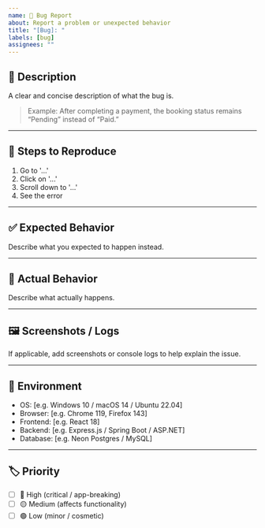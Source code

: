 ```yaml
---
name: 🐞 Bug Report
about: Report a problem or unexpected behavior
title: "[Bug]: "
labels: [bug]
assignees: ""
---
```


## 🧠 Description
A clear and concise description of what the bug is.

> Example: After completing a payment, the booking status remains “Pending” instead of “Paid.”

---

## 🔁 Steps to Reproduce
1. Go to '...'
2. Click on '...'
3. Scroll down to '...'
4. See the error

---

## ✅ Expected Behavior
Describe what you expected to happen instead.

---

## 🧩 Actual Behavior
Describe what actually happens.

---

## 🖼️ Screenshots / Logs
If applicable, add screenshots or console logs to help explain the issue.

---

## 🧰 Environment
- OS: [e.g. Windows 10 / macOS 14 / Ubuntu 22.04]
- Browser: [e.g. Chrome 119, Firefox 143]
- Frontend: [e.g. React 18]
- Backend: [e.g. Express.js / Spring Boot / ASP.NET]
- Database: [e.g. Neon Postgres / MySQL]

---

## 🏷️ Priority
- [ ] 🔴 High (critical / app-breaking)
- [ ] 🟡 Medium (affects functionality)
- [ ] 🟢 Low (minor / cosmetic)
